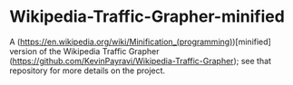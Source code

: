 # Wikipedia-Traffic-Grapher-minified
A (https://en.wikipedia.org/wiki/Minification_(programming))[minified] version of the Wikipedia Traffic Grapher (https://github.com/KevinPayravi/Wikipedia-Traffic-Grapher); see that repository for more details on the project.
